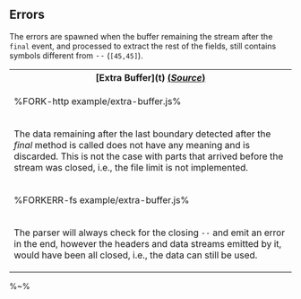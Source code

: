 ## Errors

The errors are spawned when the buffer remaining the stream after the `final` event, and processed to extract the rest of the fields, still contains symbols different from <kbd>-</kbd><kbd>-</kbd> (`[45,45]`).

<table>
<tr><th>[Extra Buffer](t) <a href="example/extra-buffer.js">(<em>Source</em>)</a></th></tr>
<!-- block-start -->
<tr><td>

%FORK-http example/extra-buffer.js%
</td></tr>
<tr><td><md2html>

The data remaining after the last boundary detected after the _final_ method is called does not have any meaning and is discarded. This is not the case with parts that arrived before the stream was closed, i.e., the file limit is not implemented.
</md2html></td></tr>
<!-- /block-end -->
<!-- block-start -->
<tr><td>

%FORKERR-fs example/extra-buffer.js%
</td></tr>
<tr><td><md2html>

The parser will always check for the closing `--` and emit an error in the end, however the headers and data streams emitted by it, would have been all closed, i.e., the data can still be used.
</md2html></td></tr>
<!-- /block-end -->
</table>

%~%